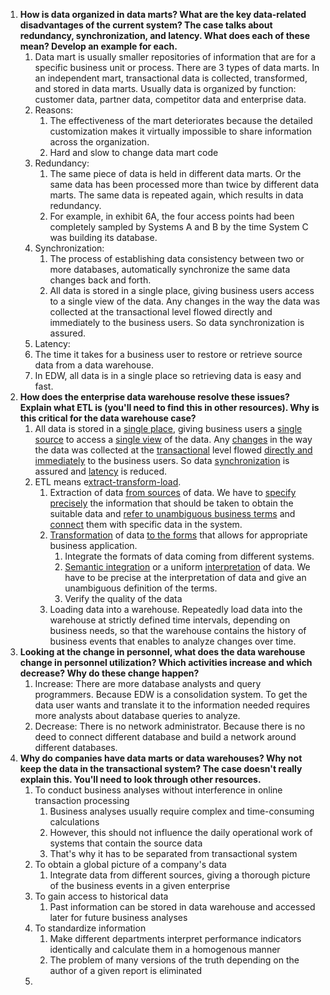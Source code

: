 1. **How is data organized in data marts? What are the key data-related disadvantages of the current system? The case talks about redundancy, synchronization, and latency. What does each of these mean? Develop an example for each.**
   1. Data mart is usually smaller repositories of information that are for a specific business unit or process. There are 3 types of data marts. In an independent mart, transactional data is collected, transformed, and stored in data marts. Usually data is organized by function: customer data, partner data, competitor data and enterprise data. 
   2. Reasons: 
      1. The effectiveness of the mart deteriorates because the detailed customization makes it virtually impossible to share information across the organization.
      2. Hard and slow to change data mart code
   3. Redundancy:
      1. The same piece of data is held in different data marts. Or the same data has been processed more than twice by different data marts. The same data is repeated again, which results in data redundancy. 
      2. For example, in exhibit 6A, the four access points had been completely sampled by Systems A and B by the time System C was building its database.
   4. Synchronization: 
      1. The process of establishing data consistency between two or more databases, automatically synchronize the same data changes back and forth. 
      2. All data is stored in a single place, giving business users access to a single view of the data. Any changes in the way the data was collected at the transactional level flowed directly and immediately to the business users. So  data synchronization is assured. 
   5.  Latency:
      1. The time it takes for a business user to restore or retrieve source data from a data warehouse. 
      2. In EDW, all data is in a single place so retrieving data is easy and fast. 
2. **How does the enterprise data warehouse resolve these issues?**
   **Explain what ETL is (you'll need to find this in other resources). Why is this critical for the data warehouse case?**
   1. All data is stored in a <u>single place</u>, giving business users a <u>single source</u> to access a <u>single view</u> of the data. Any <u>changes</u> in the way the data was collected at the <u>transactional</u> level flowed <u>directly and immediately</u> to the business users. So data <u>synchronization</u> is assured and <u>latency</u> is reduced. 
   2. ETL means e<u>xtract-transform-load</u>. 
      1. Extraction of data <u>from sources</u> of data. We have to <u>specify precisely</u> the information that should be taken to obtain the suitable data and <u>refer to unambiguous business terms</u> and <u>connect</u> them with specific data in the system.
      2. <u>Transformation</u> of data <u>to the forms</u> that allows for appropriate business application. 
         1. Integrate the formats of data coming from different systems.
         2. <u>Semantic integration</u> or a uniform <u>interpretation</u> of data. We have to be precise at the interpretation of data and give an unambiguous definition of the terms. 
         3. Verify the quality of the data 
      3. Loading data into a warehouse. Repeatedly load data into the warehouse at strictly defined time intervals, depending on business needs, so that the warehouse contains the history of business events that enables to analyze changes over time.
3. **Looking at the change in personnel, what does the data warehouse change in personnel utilization? Which activities increase and which decrease? Why do these change happen?**
   1. Increase: There are more database analysts and query programmers. Because EDW is a consolidation system. To get the data user wants and translate it to the information needed requires more analysts about database queries to analyze. 
   2. Decrease: There is no network administrator. Because there is no deed to connect different database and build a network around different databases. 
4. **Why do companies have data marts or data warehouses? Why not keep the data in the transactional system? The case doesn't really explain this. You'll need to look through other resources.**
   1. To conduct business analyses without interference in online transaction processing
      1. Business analyses usually require complex and time-consuming calculations
      2. However, this should not influence the daily operational work of systems that contain the source data
      3. That's why it has to be separated from transactional system
   2. To obtain a global picture of a company's data
      1. Integrate data from different sources, giving a thorough picture of the business events in a given enterprise
   3. To gain access to historical data
      1. Past information can be stored in data warehouse and accessed later for future business analyses
   4. To standardize information
      1. Make different departments interpret performance indicators identically and calculate them in a homogenous manner
      2. The problem of many versions of the truth depending on the author of a given report is eliminated
   5. 

